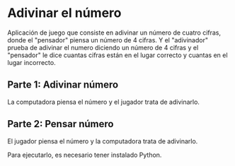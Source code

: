 # Adivinar el número

Aplicación de juego que consiste en adivinar un número de cuatro cifras, donde el "pensador" piensa un número de 4 cifras. Y el "adivinador" prueba de adivinar el numero diciendo un número de 4 cifras y el "pensador" le dice cuantas cifras están en el lugar correcto y cuantas en el lugar incorrecto.

## Parte 1: Adivinar número

La computadora piensa el número y el jugador trata de adivinarlo.

## Parte 2: Pensar número

El jugador piensa el número y la computadora trata de adivinarlo.

Para ejecutarlo, es necesario tener instalado Python.
